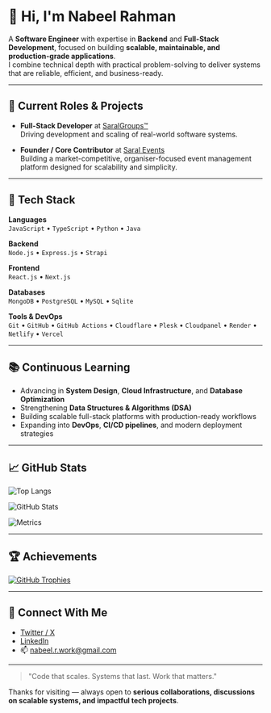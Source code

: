 # 👋 Hi, I'm Nabeel Rahman

A **Software Engineer** with expertise in **Backend** and **Full-Stack Development**, focused on building **scalable, maintainable, and production-grade applications**.  
I combine technical depth with practical problem-solving to deliver systems that are reliable, efficient, and business-ready.

---

## 🚀 Current Roles & Projects

- **Full-Stack Developer** at [SaralGroups™](https://www.saralgroups.com/)  
  Driving development and scaling of real-world software systems.

- **Founder / Core Contributor** at [Saral Events](https://events.saralgroups.com/)  
  Building a market-competitive, organiser-focused event management platform designed for scalability and simplicity.

---

## 🧰 Tech Stack

**Languages**  
`JavaScript` • `TypeScript` • `Python` • `Java`

**Backend**  
`Node.js` • `Express.js` • `Strapi`

**Frontend**  
`React.js` • `Next.js`

**Databases**  
`MongoDB` • `PostgreSQL` • `MySQL` • `Sqlite`

**Tools & DevOps**  
`Git` • `GitHub` • `GitHub Actions` • `Cloudflare` • `Plesk` • `Cloudpanel` • `Render` • `Netlify` • `Vercel`

---

## 📚 Continuous Learning

- Advancing in **System Design**, **Cloud Infrastructure**, and **Database Optimization**
- Strengthening **Data Structures & Algorithms (DSA)**
- Building scalable full-stack platforms with production-ready workflows
- Expanding into **DevOps**, **CI/CD pipelines**, and modern deployment strategies

---

## 📈 GitHub Stats

![Top Langs](https://github-readme-stats.vercel.app/api/top-langs/?username=iamnabeelrahman&layout=compact&theme=radical)

![GitHub Stats](https://github-readme-stats.vercel.app/api?username=iamnabeelrahman&show_icons=true&theme=radical)

![Metrics](https://raw.githubusercontent.com/iamnabeelrahman/iamnabeelrahman/main/github-metrics.svg)

---

## 🏆 Achievements

[![GitHub Trophies](https://github-profile-trophy.vercel.app/?username=iamnabeelrahman&theme=radical&no-frame=true&margin-w=15&margin-h=15)](https://github.com/ryo-ma/github-profile-trophy)

---

## 🤝 Connect With Me

- [Twitter / X](https://x.com/IamNabeelRahman)  
- [LinkedIn](https://www.linkedin.com/in/iamnabeelrahman/)  
- 📫 [nabeel.r.work@gmail.com](mailto:nabeel.r.work@gmail.com)

---
> "Code that scales. Systems that last. Work that matters."

Thanks for visiting — always open to **serious collaborations, discussions on scalable systems, and impactful tech projects**.
